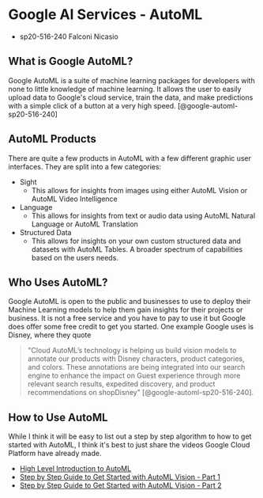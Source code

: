 # Google AI Services - AutoML

* sp20-516-240 Falconi Nicasio

## What is Google AutoML?

Google AutoML is a suite of machine learning packages for developers with none to little knowledge of machine learning.
It allows the user to easily upload data to Google's cloud service, train the data, and make predictions with a simple 
click of a button at a very high speed. [@google-automl-sp20-516-240]

## AutoML Products

There are quite a few products in AutoML with a few different graphic user interfaces. They are split into a few categories:

* Sight
    * This allows for insights from images using either AutoML Vision or AutoML Video Intelligence
* Language
    * This allows for insights from text or audio data using AutoML Natural Language or AutoML Translation
* Structured Data
    * This allows for insights on your own custom structured data and datasets with AutoML Tables. A broader spectrum of
     capabilities based on the users needs.
    
## Who Uses AutoML?

Google AutoML is open to the public and businesses to use to deploy their Machine Learning models to help them gain 
insights for their projects or business. It is not a free service and you have to pay to use it but Google does offer 
some free credit to get you started. One example Google uses is Disney, where they quote

> "Cloud AutoML’s technology is helping us build vision models to annotate our products with Disney characters, 
> product categories, and colors. These annotations are being integrated into our search engine to enhance the impact 
> on Guest experience through more relevant search results, expedited discovery, and product recommendations on 
> shopDisney" [@google-automl-sp20-516-240].

## How to Use AutoML

While I think it will be easy to list out a step by step algorithm to how to get started with AutoML, I think it's best 
to just share the videos Google Cloud Platform have already made.

* [High Level Introduction to AutoML](https://www.youtube.com/watch?v=GbLQE2C181U)
* [Step by Step Guide to Get Started with AutoML Vision - Part 1](https://www.youtube.com/watch?v=kgxfdTh9lz0)
* [Step by Step Guide to Get Started with AutoML Vision - Part 2](https://www.youtube.com/watch?v=aUfIFoMEIgg)
